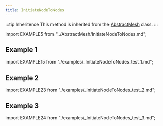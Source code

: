 ```yaml
---
title: InitiateNodeToNodes
---
```


:::tip Inheritence
This method is inherited from the [AbstractMesh](../AbstractMesh/AbstractMesh_.md) class.
:::

import EXAMPLE5 from "../AbstractMesh/InitiateNodeToNodes.md";

<EXAMPLE5 />

## Example 1


import EXAMPLE15 from "./examples/_InitiateNodeToNodes_test_1.md";

<EXAMPLE15 />

## Example 2

import EXAMPLE23 from "./examples/_InitiateNodeToNodes_test_2.md";

<EXAMPLE23 />

## Example 3

import EXAMPLE24 from "./examples/_InitiateNodeToNodes_test_3.md";

<EXAMPLE24 />

